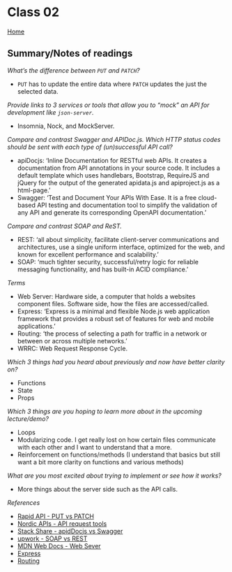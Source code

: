 
# Class 02

[Home](https://markjackson28.github.io/reading-notes/)

## Summary/Notes of readings 

*What’s the difference between ```PUT``` and ```PATCH```?*
- ```PUT``` has to update the entire data where ```PATCH``` updates the just the selected data.

*Provide links to 3 services or tools that allow you to “mock” an API for development like ```json-server```.*
- Insomnia, Nock, and MockServer.

*Compare and contrast Swagger and APIDoc.js. Which HTTP status codes should be sent with each type of (un)successful API call?*
- apiDocjs: ‘Inline Documentation for RESTful web APIs. It creates a documentation from API annotations in your source code. It includes a default template which uses handlebars, Bootstrap, RequireJS and jQuery for the output of the generated apidata.js and apiproject.js as a html-page.’
- Swagger: ‘Test and Document Your APIs With Ease. It is a free cloud-based API testing and documentation tool to simplify the validation of any API and generate its corresponding OpenAPI documentation.’

*Compare and contrast SOAP and ReST.*
- REST: ‘all about simplicity, facilitate client-server communications and architectures, use a single uniform interface, optimized for the web, and known for excellent performance and scalability.’
- SOAP: ‘much tighter security, successful/retry logic for reliable messaging functionality, and has built-in ACID compliance.’

*Terms*
- Web Server: Hardware side, a computer that holds a websites component files. Software side, how the files are accessed/called.
- Express: ‘Express is a minimal and flexible Node.js web application framework that provides a robust set of features for web and mobile applications.’
- Routing: ‘the process of selecting a path for traffic in a network or between or across multiple networks.’
- WRRC: Web Request Response Cycle.

*Which 3 things had you heard about previously and now have better clarity on?*
- Functions
- State
- Props

*Which 3 things are you hoping to learn more about in the upcoming lecture/demo?*
- Loops
- Modularizing code. I get really lost on how certain files communicate with each other and I want to understand that a more.
- Reinforcement on functions/methods (I understand that basics but still want a bit more clarity on functions and various methods)

*What are you most excited about trying to implement or see how it works?*
- More things about the server side such as the API calls.

*References*
- [Rapid API - PUT vs PATCH](https://rapidapi.com/blog/put-vs-patch/)
- [Nordic APIs - API request tools](https://nordicapis.com/10-tools-to-mock-http-requests/)
- [Stack Share - apidDocjs vs Swagger](https://stackshare.io/stackups/apidocjs-vs-swagger-inspector)
- [upwork - SOAP vs REST](https://www.upwork.com/resources/soap-vs-rest-a-look-at-two-different-api-styles)
- [MDN Web Docs - Web Sever](https://developer.mozilla.org/en-US/docs/Learn/Common_questions/What_is_a_web_server)
- [Express](https://expressjs.com/)
- [Routing](https://en.wikipedia.org/wiki/Routing)
